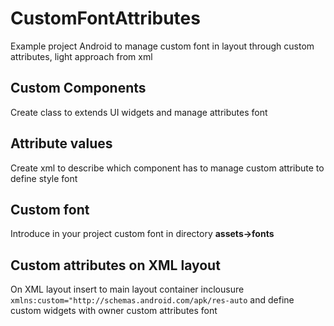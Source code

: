 # CustomFontAttributes
Example project Android to manage custom font in layout through custom attributes, light approach from xml

## Custom Components
Create class to extends UI widgets and manage attributes font 

## Attribute values
Create xml to describe which component has to manage custom attribute to define style font

## Custom font
Introduce in your project custom font in directory **assets->fonts**

## Custom attributes on XML layout
On XML layout insert to main layout container inclousure `xmlns:custom="http://schemas.android.com/apk/res-auto` and define custom widgets with owner custom attributes font
